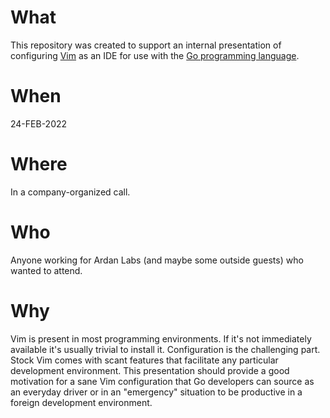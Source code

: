# What

This repository was created to support an internal presentation of configuring
[Vim](https://www.vim.org/) as an IDE for use with the [Go programming
language](https://go.dev/).

# When

24-FEB-2022

# Where

In a company-organized call.

# Who

Anyone working for Ardan Labs (and maybe some outside guests) who wanted to
attend.

# Why

Vim is present in most programming environments. If it's not immediately
available it's usually trivial to install it. Configuration is the challenging
part. Stock Vim comes with scant features that facilitate any particular
development environment. This presentation should provide a good motivation for
a sane Vim configuration that Go developers can source as an everyday driver or
in an "emergency" situation to be productive in a foreign development
environment.
